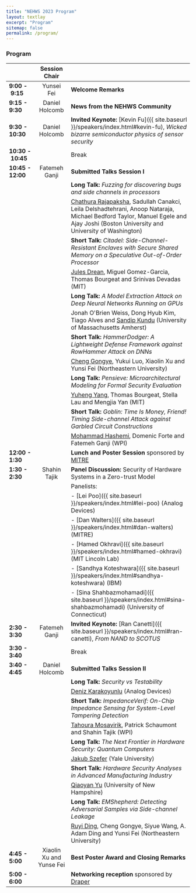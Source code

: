 ```yaml
---
title: "NEHWS 2023 Program"
layout: textlay
excerpt: "Program"
sitemap: false
permalink: /program/
---
```


### **Program** ###

|    						 | Session Chair | 				                                                                                    |
| ---------------------- | :-----------------: | -------------------------------------------------------------------------------------- |
| **9:00&nbsp;-&nbsp;9:15** | Yunsei Fei | **Welcome Remarks**                                                                        |
| **9:15 - 9:30**      | Daniel Holcomb | **News from the NEHWS Community**                                                          |
| **9:30 - 10:30**    | Daniel Holcomb | **Invited Keynote:** [Kevin Fu]({{ site.baseurl }}/speakers/index.html#kevin-fu), *Wicked bizarre semiconductor physics of sensor security* |
| **10:30&nbsp;-&nbsp;10:45**  |    						| Break                                                                                  |
| **10:45 - 12:00**  | Fatemeh Ganji | **Submitted Talks Session I**                                                              |
| 						     |    					  | **Long Talk:** *Fuzzing for discovering bugs and side channels in processors* |
| 						     |    					  | <u>Chathura Rajapaksha</u>, Sadullah Canakci, Leila Delshadtehrani, Anoop Nataraja, Michael Bedford Taylor, Manuel Egele and Ajay Joshi (Boston University and University of Washington) |
| 						     |    					  | **Short Talk:** *Citadel: Side-Channel-Resistant Enclaves with Secure Shared Memory on a Speculative Out-of-Order Processor* |
| 						     |    					  | <u>Jules Drean</u>, Miguel Gomez-Garcia, Thomas Bourgeat and Srinivas Devadas (MIT) |
| 						     |    					  | **Long Talk:** *A Model Extraction Attack on Deep Neural Networks Running on GPUs* |
| 						     |    					  | Jonah O'Brien Weiss, Dong Hyub Kim, Tiago Alves and <u>Sandip Kundu</u>  (University of Massachusetts Amherst) |
| 						     |    					  | **Short Talk:** *HammerDodger: A Lightweight Defense Framework against RowHammer Attack on DNNs* |
| 						     |    					  | <u>Cheng Gongye</u>, Yukui Luo, Xiaolin Xu and Yunsi Fei (Northeastern University) |
| 						     |    					  | **Long Talk:** *Pensieve: Microarchitectural Modeling for Formal Security Evaluation* |
| 						     |    					  | <u>Yuheng Yang</u>, Thomas Bourgeat, Stella Lau and Mengjia Yan (MIT) |
| 						     |    					  | **Short Talk:** *Goblin: Time Is Money, Friend! Timing Side-channel Attack against Garbled Circuit Constructions* |
| 						     |    					  | <u>Mohammad Hashemi</u>, Domenic Forte and Fatemeh Ganji (WPI) |
| **12:00 - 1:30**    |   					  | **Lunch and Poster Session** sponsored by [MITRE](https://www.mitre.org)                          |
| **1:30 - 2:30**     | Shahin Tajik | **Panel Discussion:** Security of Hardware Systems in a Zero-trust Model                 |
|                        |						  | Panelists:                                                                             |
|                        |						  | - [Lei Poo]({{ site.baseurl }}/speakers/index.html#lei-poo) (Analog Devices)  |
|                        |						  | - [Dan Walters]({{ site.baseurl }}/speakers/index.html#dan-walters) (MITRE)                                                       |
|                        |						  | - [Hamed Okhravi]({{ site.baseurl }}/speakers/index.html#hamed-okhravi) (MIT Lincoln Lab)                                           |
|                        |						  | - [Sandhya Koteshwara]({{ site.baseurl }}/speakers/index.html#sandhya-koteshwara) (IBM)                                                  |
|                        |						  | - [Sina Shahbazmohamadi]({{ site.baseurl }}/speakers/index.html#sina-shahbazmohamadi) (University of Connecticut)                         |
| **2:30 - 3:30**        | Fatemeh Ganji | **Invited Keynote:** [Ran Canetti]({{ site.baseurl }}/speakers/index.html#ran-canetti), *From NAND to SCOTUS*   |
| **3:30 - 3:40**        |						  | Break                                                                                  |
| **3:40 - 4:45**        | Daniel Holcomb | **Submitted Talks Session II**                                                         |
| 						     |    					  | **Long Talk:** *Security vs Testability* |
| 						     |    					  | <u>Deniz Karakoyunlu</u> (Analog Devices) |
| 						     |    					  | **Short Talk:** *ImpedanceVerif: On-Chip Impedance Sensing for System-Level Tampering Detection* |
| 						     |    					  | <u>Tahoura Mosavirik</u>, Patrick Schaumont and Shahin Tajik (WPI) |
| 						     |    					  | **Long Talk:** *The Next Frontier in Hardware Security: Quantum Computers* |
| 						     |    					  | <u>Jakub Szefer</u> (Yale University) |
| 						     |    					  | **Short Talk:** *Hardware Security Analyses in Advanced Manufacturing Industry* |
| 						     |    					  | <u>Qiaoyan Yu</u> (University of New Hampshire) |
| 						     |    					  | **Long Talk:** *EMShepherd: Detecting Adversarial Samples via Side-channel Leakage* |
| 						     |    					  | <u>Ruyi Ding</u>, Cheng Gongye, Siyue Wang, A. Adam Ding and Yunsi Fei (Northeastern University) |
| **4:45 - 5:00**        | Xiaolin Xu and Yunse Fei | **Best Poster Award and Closing Remarks**                                                  |
| **5:00 - 6:00**        |						  | **Networking reception** sponsored by [Draper](https://www.draper.com/)                    |